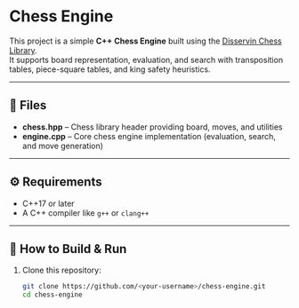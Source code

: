 # Chess Engine

This project is a simple **C++ Chess Engine** built using the [Disservin Chess Library](https://github.com/Disservin/chess-library).  
It supports board representation, evaluation, and search with transposition tables, piece-square tables, and king safety heuristics.

---

## 📂 Files
- **chess.hpp** – Chess library header providing board, moves, and utilities  
- **engine.cpp** – Core chess engine implementation (evaluation, search, and move generation)  

---

## ⚙️ Requirements
- C++17 or later  
- A C++ compiler like `g++` or `clang++`  

---

## 🚀 How to Build & Run
1. Clone this repository:
   ```bash
   git clone https://github.com/<your-username>/chess-engine.git
   cd chess-engine

